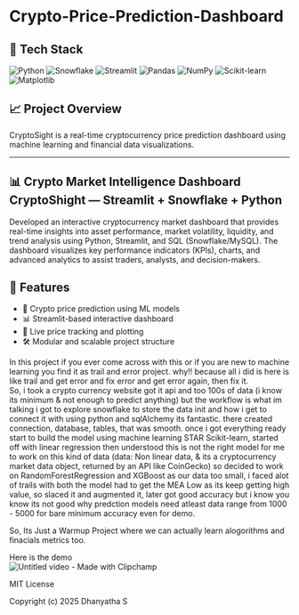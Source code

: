 # Crypto-Price-Prediction-Dashboard
## 🚀 Tech Stack

![Python](https://img.shields.io/badge/Python-3776AB?style=for-the-badge&logo=python&logoColor=white)
![Snowflake](https://img.shields.io/badge/Snowflake-29B5E8?style=for-the-badge&logo=snowflake&logoColor=white)
![Streamlit](https://img.shields.io/badge/Streamlit-FF4B4B?style=for-the-badge&logo=streamlit&logoColor=white)
![Pandas](https://img.shields.io/badge/Pandas-150458?style=for-the-badge&logo=pandas&logoColor=white)
![NumPy](https://img.shields.io/badge/Numpy-013243?style=for-the-badge&logo=numpy&logoColor=white)
![Scikit-learn](https://img.shields.io/badge/Scikit--Learn-F7931E?style=for-the-badge&logo=scikit-learn&logoColor=white)
![Matplotlib](https://img.shields.io/badge/Matplotlib-007ACC?style=for-the-badge&logo=matplotlib&logoColor=white)

## 📈 Project Overview

CryptoSight is a real-time cryptocurrency price prediction dashboard using machine learning and financial data visualizations.

---
## 📊 Crypto Market Intelligence Dashboard  CryptoShight — Streamlit + Snowflake + Python
Developed an interactive cryptocurrency market dashboard that provides real-time insights into asset performance, market volatility, liquidity, and trend analysis using Python, Streamlit, and SQL (Snowflake/MySQL). The dashboard visualizes key performance indicators (KPIs), charts, and advanced analytics to assist traders, analysts, and decision-makers.

## 🧠 Features

- 🔮 Crypto price prediction using ML models
- 📊 Streamlit-based interactive dashboard
- 🧾 Live price tracking and plotting
- 🛠️ Modular and scalable project structure

In this project if you ever come across with this or if you are new to machine learning you find it as trail and error project. why!! because all i did is here is like trail and get error and fix error and get error again, then fix it.  
So, i took a crypto currency website got it api and too 100s of data (i know its minimum & not enough to predict anything) but the workflow is what im talking i got to explore snowflake to store the data init and how i get to connect it with using python and sqlAlchemy its fantastic. there created connection, database, tables, that was smooth. once i got everything ready start to build the model using machine learning STAR Scikit-learn, started off with linear regression then understood this is not the right model for me to work on this kind of data (data: Non linear data, & its a cryptocurrency market data object, returned by an API like CoinGecko) so decided to work on RandomForestRegression and XGBoost as our data too small, i faced alot of trails with both the model had to get the MEA Low as its keep getting high value, so slaced it and augmented it, later got good accuracy but i know you know its not good why predction models need atleast data range from 1000 - 5000 for bare minimum accuracy even for demo. 
  
So, Its Just a Warmup Project where we can actually learn alogorithms and finacials metrics too.

Here is the demo  
                        ![Untitled video - Made with Clipchamp](https://github.com/user-attachments/assets/1d796e1e-63bf-44ce-99a4-b7c8abd2e9bf)   

  
  
MIT License

Copyright (c) 2025 Dhanyatha S


